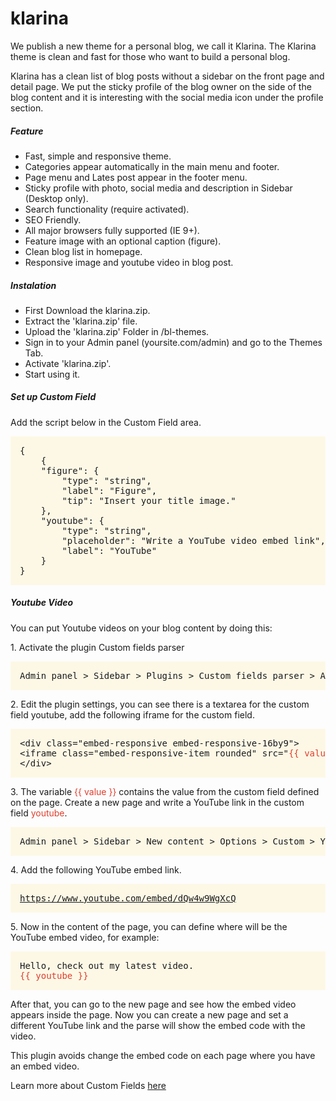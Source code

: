 # klarina
<p>We publish a new theme for a personal blog, we call it Klarina. The Klarina theme is clean and fast for those who want to build a personal blog.</p>
<p>Klarina has a clean list of blog posts without a sidebar on the front page and detail page. We put the sticky profile of the blog owner on the side of the blog content and it is interesting with the social media icon under the profile section.</p>
<h5>Feature</h5>
<ul>
<li>Fast, simple and responsive theme.</li>
<li>Categories appear automatically in the main menu and footer.</li>
<li>Page menu and Lates post appear in the footer menu.</li>
<li>Sticky profile with photo, social media and description in Sidebar (Desktop only).</li>
<li>Search functionality (require activated). </li>
<li>SEO Friendly.</li>
<li>All major browsers fully supported (IE 9+).</li>
<li>Feature image with an optional caption (figure).</li>
<li>Clean blog list in homepage.</li>
<li>Responsive image and youtube video in blog post.</li>
</ul>
<h5>Instalation</h5>
<ul>
<li>First Download the klarina.zip.</li>
<li>Extract the 'klarina.zip' file.</li>
<li>Upload the 'klarina.zip' Folder in /bl-themes.</li>
<li>Sign in to your Admin panel (yoursite.com/admin) and go to the Themes Tab.</li>
<li>Activate 'klarina.zip'.</li>
<li>Start using it.</li>
</ul>
<h5>Set up Custom Field</h5>
<p>Add the script below in the Custom Field area.</p>
<pre class="text-dark rounded" style="background-color: #fdf8e6; padding: 15px;">{
    {
    "figure": {
        "type": "string",
        "label": "Figure",
        "tip": "Insert your title image."
    },
    "youtube": {
        "type": "string",
        "placeholder": "Write a YouTube video embed link",
        "label": "YouTube"
    }
}
</pre>
<h5>Youtube Video</h5>
<p>You can put Youtube videos on your blog content by doing this:</p>
<p>1. Activate the plugin Custom fields parser</p>
<pre class="text-dark rounded" style="background-color: #fdf8e6; padding: 15px;">Admin panel &gt; Sidebar &gt; Plugins &gt; Custom fields parser &gt; Activate
</pre>
<p>2. Edit the plugin settings, you can see there is a textarea for the custom field youtube, add the following iframe for the custom field.</p>
<pre class="text-dark rounded" style="background-color: #fdf8e6; padding: 15px;">&lt;div class="embed-responsive embed-responsive-16by9"&gt;
&lt;iframe class="embed-responsive-item rounded" src="<span style="color: #e03e2d;">{{ value }}</span>" frameborder="0" allow="<span style="color: #e03e2d;">autoplay</span>" allowfullscreen&gt;&lt;/iframe&gt;
&lt;/div&gt;
</pre>
<p>3. The variable <span style="color: #e03e2d;">{{ value }}</span> contains the value from the custom field defined on the page. Create a new page and write a YouTube link in the custom field <span style="color: #e03e2d;">youtube</span>.</p>
<pre class="text-dark rounded" style="background-color: #fdf8e6; padding: 15px;">Admin panel &gt; Sidebar &gt; New content &gt; Options &gt; Custom &gt; YouTube
</pre>
<p>4. Add the following YouTube embed link.</p>
<pre class="text-dark rounded" style="background-color: #fdf8e6; padding: 15px;"><a href="https://www.youtube.com/embed/dQw4w9WgXcQ">https://www.youtube.com/embed/dQw4w9WgXcQ</a>
</pre>
<p>5. Now in the content of the page, you can define where will be the YouTube embed video, for example:</p>
<pre class="text-dark rounded" style="background-color: #fdf8e6; padding: 15px;">Hello, check out my latest video.
<span style="color: #e03e2d;">{{ youtube }}
</span></pre>
<p>After that, you can go to the new page and see how the embed video appears inside the page. Now you can create a new page and set a different YouTube link and the parse will show the embed code with the video.</p>
<p>This plugin avoids change the embed code on each page where you have an embed video.</p>
<p>Learn more about Custom Fields <a href="https://docs.bludit.com/en/content/custom-fields" target="_blank" rel="noopener">here</a></p>
<p></p>
